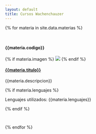 ```yaml
---
layout: default
title: Cursos Wachenchauzer
---
```


<div class="call-outs-container">


{% for materia in site.data.materias %}

<pre> </pre>

<div class="call-out" style="background-color:{{materia.color}}">
  <h4>{{materia.codigo}}</h4>
  {% if materia.imagen %} <img src="{{materia.imagen}}"> {% endif %}
  <a href="{{materia.sitio}}" title="{{materia.titulo}}"><h4>{{materia.titulo}}</h4></a>
  <p>{{materia.descripcion}}</p>
  {% if materia.lenguajes %} <p>Lenguajes utilizados: {{materia.lenguajes}}</p> {% endif %}
</div>

<pre> </pre>

{% endfor %}

</div>